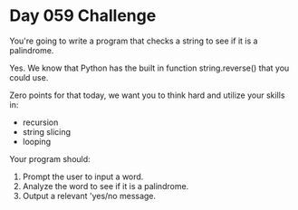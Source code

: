 # Day 059 Challenge

You're going to write a program that checks a string to see if it is a palindrome.

Yes. We know that Python has the built in function string.reverse() that you could use.

Zero points for that today, we want you to think hard and utilize your skills in:

+ recursion
+ string slicing
+ looping

Your program should:

1. Prompt the user to input a word.
1. Analyze the word to see if it is a palindrome.
1. Output a relevant 'yes/no message.